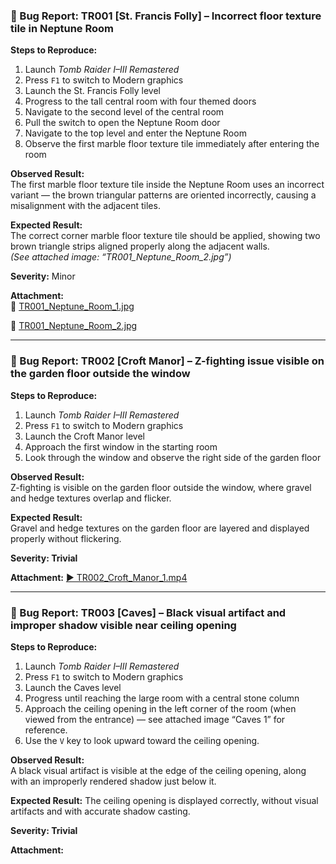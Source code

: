 ### 🐞 Bug Report: TR001 [St. Francis Folly] – Incorrect floor texture tile in Neptune Room

**Steps to Reproduce:**
1. Launch *Tomb Raider I–III Remastered*
2. Press `F1` to switch to Modern graphics
3. Launch the St. Francis Folly level
4. Progress to the tall central room with four themed doors
5. Navigate to the second level of the central room
6. Pull the switch to open the Neptune Room door
7. Navigate to the top level and enter the Neptune Room
8. Observe the first marble floor texture tile immediately after entering the room

**Observed Result:**  
The first marble floor texture tile inside the Neptune Room uses an incorrect variant — the brown triangular patterns are oriented incorrectly, causing a misalignment with the adjacent tiles.

**Expected Result:**  
The correct corner marble floor texture tile should be applied, showing two brown triangle strips aligned properly along the adjacent walls.  
*(See attached image: “TR001_Neptune_Room_2.jpg”)*

**Severity:** Minor

**Attachment:**  
📎 [TR001_Neptune_Room_1.jpg](./images/TR001_Neptune_Room_1.jpg)

📎 [TR001_Neptune_Room_2.jpg](./images/TR001_Neptune_Room_2.jpg)


---

### 🐞 Bug Report: TR002 [Croft Manor] – Z-fighting issue visible on the garden floor outside the window

**Steps to Reproduce:**
1. Launch *Tomb Raider I–III Remastered*
2. Press `F1` to switch to Modern graphics
3. Launch the Croft Manor level
4. Approach the first window in the starting room
5. Look through the window and observe the right side of the garden floor


**Observed Result:**  
Z-fighting is visible on the garden floor outside the window, where gravel and hedge textures overlap and flicker.

**Expected Result:**  
Gravel and hedge textures on the garden floor are layered and displayed properly without flickering.

**Severity: Trivial**

**Attachment:**
[▶️ TR002_Croft_Manor_1.mp4](./images/TR002_Croft_Manor_1.mp4)

---

### 🐞 Bug Report: TR003 [Caves] – Black visual artifact and improper shadow visible near ceiling opening

**Steps to Reproduce:**
1. Launch *Tomb Raider I–III Remastered*
2. Press `F1` to switch to Modern graphics
3. Launch the Caves level
4. Progress until reaching the large room with a central stone column
5. Approach the ceiling opening in the left corner of the room (when viewed from the entrance) — see attached image “Caves 1” for reference.
6. Use the `V` key to look upward toward the ceiling opening.


**Observed Result:**  
A black visual artifact is visible at the edge of the ceiling opening, along with an improperly rendered shadow just below it.

**Expected Result:** 
The ceiling opening is displayed correctly, without visual artifacts and with accurate shadow casting.

**Severity: Trivial**

**Attachment:**
